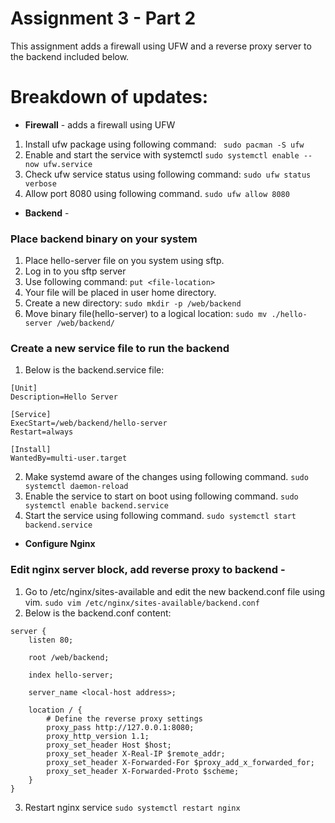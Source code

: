 # Assignment 3 - Part 2

This assignment adds a firewall using UFW and a reverse proxy server to the backend included below.

# Breakdown of updates:

- **Firewall** - adds a firewall using UFW
1. Install ufw package using following command:
``` sudo pacman -S ufw```
2. Enable and start the service with systemctl
``` sudo systemctl enable --now ufw.service ```
3. Check ufw service status using following command:
``` sudo ufw status verbose ```
4. Allow port 8080 using following command.
``` sudo ufw allow 8080 ```

- **Backend** -

### Place backend binary on your system
1. Place hello-server file on you system using sftp.
2. Log in to you sftp server
3. Use following command:
```put <file-location>```
4. Your file will be placed in user home directory.
5. Create a new directory:
```sudo mkdir -p /web/backend```
6. Move binary file(hello-server) to a logical location:
```sudo mv ./hello-server /web/backend/```

### Create a new service file to run the backend

1. Below is the backend.service file:

```plaintext
[Unit]
Description=Hello Server

[Service]
ExecStart=/web/backend/hello-server
Restart=always

[Install]
WantedBy=multi-user.target
```

2. Make systemd aware of the changes using following command.
```sudo systemctl daemon-reload```
3. Enable the service to start on boot using following command.
```sudo systemctl enable backend.service```
4. Start the service using following command.
```sudo systemctl start backend.service```

- **Configure Nginx**

### Edit nginx server block, add reverse proxy to backend -

1. Go to /etc/nginx/sites-available and edit the new backend.conf file using vim.
```sudo vim /etc/nginx/sites-available/backend.conf```
2. Below is the backend.conf content:
```
server {
    listen 80;

    root /web/backend;

    index hello-server;

    server_name <local-host address>;

    location / {
        # Define the reverse proxy settings
        proxy_pass http://127.0.0.1:8080;
        proxy_http_version 1.1;
        proxy_set_header Host $host;
        proxy_set_header X-Real-IP $remote_addr;
        proxy_set_header X-Forwarded-For $proxy_add_x_forwarded_for;
        proxy_set_header X-Forwarded-Proto $scheme;
    }
}
```
3. Restart nginx service
```sudo systemctl restart nginx```

